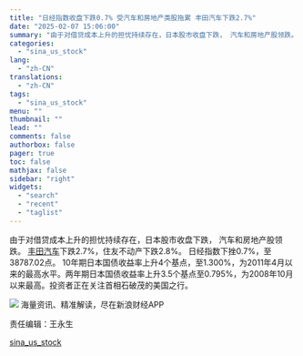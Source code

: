 ```yaml
---
title: "日经指数收盘下跌0.7% 受汽车和房地产类股拖累 丰田汽车下跌2.7%"
date: "2025-02-07 15:06:00"
summary: "由于对借贷成本上升的担忧持续存在，日本股市收盘下跌， 汽车和房地产股领跌。..."
categories:
  - "sina_us_stock"
lang:
  - "zh-CN"
translations:
  - "zh-CN"
tags:
  - "sina_us_stock"
menu: ""
thumbnail: ""
lead: ""
comments: false
authorbox: false
pager: true
toc: false
mathjax: false
sidebar: "right"
widgets:
  - "search"
  - "recent"
  - "taglist"
---
```


由于对借贷成本上升的担忧持续存在，日本股市收盘下跌， 汽车和房地产股领跌。 [丰田汽车](https://stock.finance.sina.com.cn/usstock/quotes/TM.html)下跌2.7%，住友不动产下跌2.8%。 日经指数下挫0.7%，至38787.02点。 10年期日本国债收益率上升4个基点，至1.300%，为2011年4月以来的最高水平。两年期日本国债收益率上升3.5个基点至0.795%，为2008年10月以来最高。投资者正在关注首相石破茂的美国之行。












![](//n.sinaimg.cn/finance/cece9e13/20240627/655959900_20240627.png)
海量资讯、精准解读，尽在新浪财经APP



责任编辑：王永生

[sina_us_stock](https://finance.sina.com.cn/stock/usstock/c/2025-02-07/doc-ineirwmz9993188.shtml)
